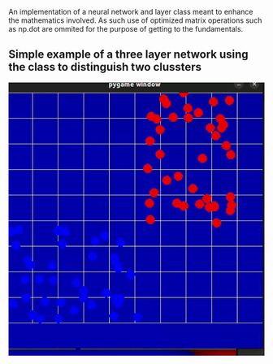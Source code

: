 <p>An implementation of a neural network and layer class meant to enhance the mathematics involved. As such use of optimized matrix operations such as np.dot are ommited for the purpose of
getting to the fundamentals. </p>

<h2>Simple example of a three layer network using the class to distinguish two clussters</h2>
<img src="learning.gif" alt="3 nlayer network learning to distinguish two clusters of data">
